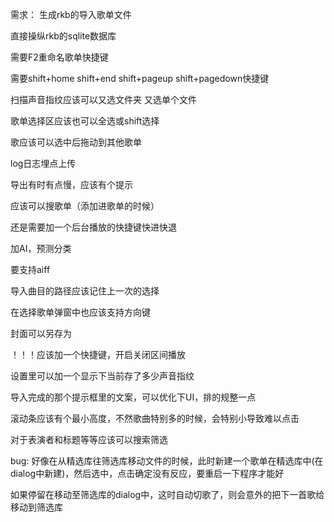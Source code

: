 需求：
生成rkb的导入歌单文件

直接操纵rkb的sqlite数据库

需要F2重命名歌单快捷键

需要shift+home shift+end  shift+pageup shift+pagedown快捷键

扫描声音指纹应该可以又选文件夹 又选单个文件

歌单选择区应该也可以全选或shift选择

歌应该可以选中后拖动到其他歌单

log日志埋点上传

导出有时有点慢，应该有个提示

应该可以搜歌单（添加进歌单的时候）

还是需要加一个后台播放的快捷键快进快退

加AI，预测分类

要支持aiff

导入曲目的路径应该记住上一次的选择

在选择歌单弹窗中也应该支持方向键

封面可以另存为

！！！应该加一个快捷键，开启关闭区间播放

设置里可以加一个显示下当前存了多少声音指纹

导入完成的那个提示框里的文案，可以优化下UI，排的规整一点

滚动条应该有个最小高度，不然歌曲特别多的时候，会特别小导致难以点击

对于表演者和标题等等应该可以搜索筛选

bug:
好像在从精选库往筛选库移动文件的时候，此时新建一个歌单在精选库中(在dialog中新建)，然后选中，点击确定没有反应，要重启一下程序才能好

如果停留在移动至筛选库的dialog中，这时自动切歌了，则会意外的把下一首歌给移动到筛选库